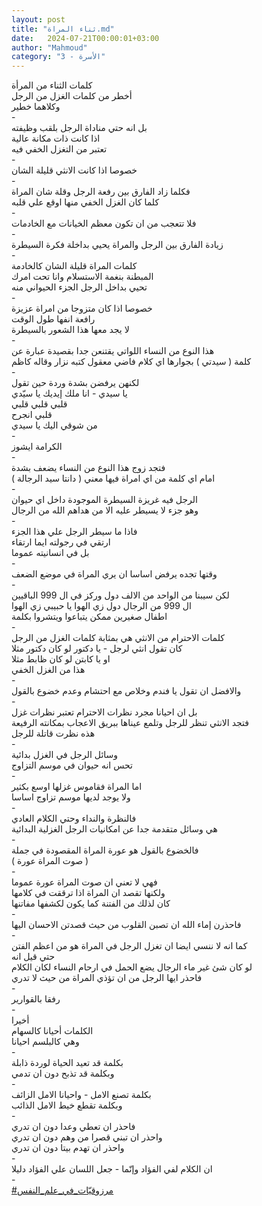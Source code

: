 ```yaml
---
layout: post
title: "ثناء المراة.md"
date:   2024-07-21T00:00:01+03:00
author: "Mahmoud"
category: "3 - الأسرة"
---
```

كلمات الثناء من المرأة\
أخطر من كلمات الغزل من الرجل\
وكلاهما خطير\
-\
بل انه حتي مناداة الرجل بلقب وظيفته\
اذا كانت ذات مكانة عالية\
تعتبر من التغزل الخفي فيه\
-\
خصوصا اذا كانت الانثي قليلة الشان\
-\
فكلما زاد الفارق بين رفعة الرجل وقلة شان المراة\
كلما كان الغزل الخفي منها اوقع علي قلبه\
-\
فلا تتعجب من ان تكون معظم الخيانات مع الخادمات\
-\
زيادة الفارق بين الرجل والمراة يحيي بداخلة فكرة
السيطرة\
-\
كلمات المراة قليلة الشان كالخادمة\
المبطنة بنغمة الاستسلام وانا تحت امرك\
تحيي بداخل الرجل الجزء الحيواني منه\
-\
خصوصا اذا كان متزوجا من امراة عزيزة\
رافعة انفها طول الوقت\
لا يجد معها هذا الشعور بالسيطرة\
-\
هذا النوع من النساء اللواتي يقتنعن جدا بقصيدة عبارة
عن\
كلمة ( سيدتي ) بجوارها اي كلام فاضي معقول كتبه نزار
وقاله كاظم\
-\
لكنهن يرفضن بشدة وردة حين تقول\
يا سيدي - انا ملك إيديك يا سيّدي\
قلبي قلبي قلبي\
قلبي انجرح\
من شوقي اليك يا سيدي\
-\
الكرامة ايشوز\
-\
فتجد زوج هذا النوع من النساء يضعف بشدة\
امام اي كلمة من اي امراة فيها معني ( دانتا سيد
الرجالة )\
-\
الرجل فيه غريزة السيطرة الموجودة داخل اي حيوان\
وهو جزء لا يسيطر عليه الا من هداهم الله من
الرجال\
-\
فاذا ما سيطر الرجل علي هذا الجزء\
ارتقي في رجولته ايما ارتقاء\
بل في انسانيته عموما\
-\
وقتها تجده يرفض اساسا ان يري المراة في موضع
الضعف\
-\
لكن سيبنا من الواحد من الالف دول وركز في ال 999
الباقيين\
ال 999 من الرجال دول زي الهوا يا حبيبي زي الهوا\
اطفال صغيرين ممكن يتباعوا ويتشروا بكلمة\
-\
كلمات الاحترام من الانثي هي بمثابة كلمات الغزل من
الرجل\
كان تقول انثي لرجل - يا دكتور لو كان دكتور مثلا\
او يا كابتن لو كان ظابط مثلا\
هذا من الغزل الخفي\
-\
والافضل ان تقول يا فندم وخلاص مع احتشام وعدم خضوع
بالقول\
-\
بل ان احيانا مجرد نظرات الاحترام تعتبر نظرات غزل\
فتجد الانثي تنظر للرجل وتلمع عيناها ببريق الاعجاب
بمكانته الرفيعة\
هذه نظرت قاتلة للرجل\
-\
وسائل الرجل في الغزل بدائية\
تحس انه حيوان في موسم التزاوج\
-\
اما المراة فقاموس غزلها اوسع بكثير\
ولا يوجد لديها موسم تزاوج اساسا\
-\
فالنظرة والنداء وحتي الكلام العادي\
هي وسائل متقدمة جدا عن امكانيات الرجل الغزلية
البدائية\
-\
فالخضوع بالقول هو عورة المراة المقصودة في جملة\
( صوت المراة عورة )\
-\
فهي لا تعني ان صوت المراة عورة عموما\
ولكنها تقصد ان المراة اذا ترققت في كلامها\
كان لذلك من الفتنة كما يكون لكشفها مفاتنها\
-\
فاحذرن إماء الله ان تصبن القلوب من حيث قصدتن الاحسان
اليها\
-\
كما انه لا ننسي ايضا ان تغزل الرجل في المراة هو من اعظم
الفتن\
حتي قيل انه\
لو كان شئ غير ماء الرجال يضع الحمل في ارحام النساء لكان
الكلام\
فاحذر ايها الرجل من ان تؤذي المراة من حيث لا
تدري\
-\
رفقا بالقوارير\
-\
أخيرا\
الكلمات أحيانا كالسهام\
وهي كالبلسم احيانا\
-\
بكلمة قد تعيد الحياة لوردة ذابلة\
وبكلمة قد تذبح دون ان تدمي\
-\
بكلمة تصنع الامل - واحيانا الامل الزائف\
وبكلمة تقطع خيط الامل الذائب\
-\
فاحذر ان تعطي وعدا دون ان تدري\
واحذر ان تبني قصرا من وهم دون ان تدري\
واحذر ان تهدم بيتا دون ان تدري\
-\
ان الكلام لفي الفؤاد وإنّما - جعل اللسان علي الفؤاد
دليلا\
-\
[<u>\#مرزوقيّات_في_علم_النفس</u>](https://www.facebook.com/hashtag/مرزوقيّات_في_علم_النفس?source=feed_text)
